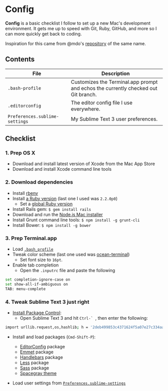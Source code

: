 # Config

**Config** is a basic checklist I follow to set up a new Mac's development environment. It gets me up to speed with Git, Ruby, GitHub, and more so I can more quickly get back to coding.

Inspiration for this came from @mdo's [repository](https://github.com/mdo/config) of the same name.

## Contents

| File | Description |
| --- | --- |
| `.bash-profile` | Customizes the Terminal.app prompt and echos the currently checked out Git branch. |
| `.editorconfig` | The editor config file I use everywhere. |
| `Preferences.sublime-settings` | My Sublime Text 3 user preferences. |

## Checklist

### 1. Prep OS X

- Download and install latest version of Xcode from the Mac App Store
- Download and install Xcode command line tools

### 2. Download dependencies

- Install [rbenv](https://github.com/sstephenson/rbenv)
- Install [a Ruby version](https://github.com/sstephenson/rbenv#installing-ruby-versions) (last one I used was `2.2.0p0`)
  - Set a [global Ruby version](https://github.com/sstephenson/rbenv#rbenv-global)
- Install Rails gem: `$ gem install rails`
- Download and run the [Node.js Mac installer](http://nodejs.org/download/)
- Install Grunt command line tools: `$ npm install -g grunt-cli`
- Install Bower: `$ npm install -g bower`

### 3. Prep Terminal.app

- Load [`.bash_profile`](.bash_profile)
- Tweak color scheme (last one used was [ocean-terminal](https://github.com/mdo/ocean-terminal))
  - Set font size to `16pt`.
- Enable tab completion
  - Open the `.inputrc` file and paste the following
```bash
set completion-ignore-case on
set show-all-if-ambiguous on
TAB: menu-complete
```

### 4. Tweak Sublime Text 3 just right

- [Install Package Control](https://sublime.wbond.net/installation):
  - Open Sublime Text 3 and hit ``Ctrl-` ``, then enter the following:
```bash
import urllib.request,os,hashlib; h = '2deb499853c4371624f5a07e27c334aa' + 'bf8c4e67d14fb0525ba4f89698a6d7e1'; pf = 'Package Control.sublime-package'; ipp = sublime.installed_packages_path(); urllib.request.install_opener( urllib.request.build_opener( urllib.request.ProxyHandler()) ); by = urllib.request.urlopen( 'http://packagecontrol.io/' + pf.replace(' ', '%20')).read(); dh = hashlib.sha256(by).hexdigest(); print('Error validating download (got %s instead of %s), please try manual install' % (dh, h)) if dh != h else open(os.path.join( ipp, pf), 'wb' ).write(by)
```
- Install and load packages (`Cmd-Shift-P`):
  - [EditorConfig](http://editorconfig.org) package
  - [Emmet](http://docs.emmet.io) package
  - [Handlebars](http://handlebarsjs.com) package
  - [Less](http://lesscss.org) package
  - [Sass](http://sass-lang.com) package
  - [Spacegray theme](http://kkga.github.io/spacegray/)

- Load user settings from [`Preferences.sublime-settings`](Preferences.sublime-settings)
